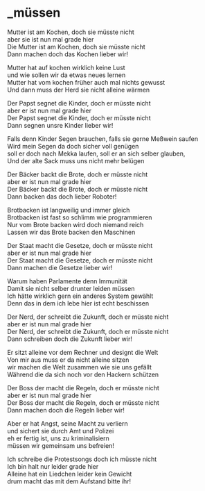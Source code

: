# _müssen

Mutter ist am Kochen, doch sie müsste nicht  
aber sie ist nun mal grade hier  
Die Mutter ist am Kochen, doch sie müsste nicht  
Dann machen doch das Kochen lieber wir!

Mutter hat auf kochen wirklich keine Lust  
und wie sollen wir da etwas neues lernen  
Mutter hat vom kochen früher auch mal nichts gewusst  
Und dann muss der Herd sie nicht alleine wärmen

Der Papst segnet die Kinder, doch er müsste nicht  
aber er ist nun mal grade hier  
Der Papst segnet die Kinder, doch er müsste nicht  
Dann segnen unsre Kinder lieber wir!  

Falls denn Kinder Segen brauchen, falls sie gerne Meßwein saufen  
Wird mein Segen da doch sicher voll genügen  
soll er doch nach Mekka laufen, soll er an sich selber glauben,  
Und der alte Sack muss uns nicht mehr belügen

Der Bäcker backt die Brote, doch er müsste nicht  
aber er ist nun mal grade hier  
Der Bäcker backt die Brote, doch er müsste nicht  
Dann backen das doch lieber Roboter!

Brotbacken ist langweilig und immer gleich  
Brotbacken ist fast so schlimm wie programmieren  
Nur vom Brote backen wird doch niemand reich  
Lassen wir das Brote backen den Maschinen

Der Staat macht die Gesetze, doch er müsste nicht  
aber er ist nun mal grade hier  
Der Staat macht die Gesetze, doch er müsste nicht  
Dann machen die Gesetze lieber wir!

Warum haben Parlamente denn Immunität  
Damit sie nicht selber drunter leiden müssen  
Ich hätte wirklich gern ein anderes System gewählt  
Denn das in dem ich lebe hier ist echt beschissen

Der Nerd, der schreibt die Zukunft, doch er müsste nicht  
aber er ist nun mal grade hier  
Der Nerd, der schreibt die Zukunft, doch er müsste nicht  
Dann schreiben doch die Zukunft lieber wir!

Er sitzt alleine vor dem Rechner und designt die Welt  
Von mir aus muss er da nicht alleine sitzen  
wir machen die Welt zusammen wie sie uns gefällt  
Während die da sich noch vor den Hackern schützen

Der Boss der macht die Regeln, doch er müsste nicht  
aber er ist nun mal grade hier  
Der Boss der macht die Regeln, doch er müsste nicht  
Dann machen doch die Regeln lieber wir!

Aber er hat Angst, seine Macht zu verliern  
und sichert sie durch Amt und Polizei  
eh er fertig ist, uns zu kriminalisiern  
müssen wir gemeinsam uns befreien!

Ich schreibe die Protestsongs doch ich müsste nicht  
Ich bin halt nur leider grade hier  
Alleine hat ein Liedchen leider kein Gewicht  
drum macht das mit dem Aufstand bitte ihr!

